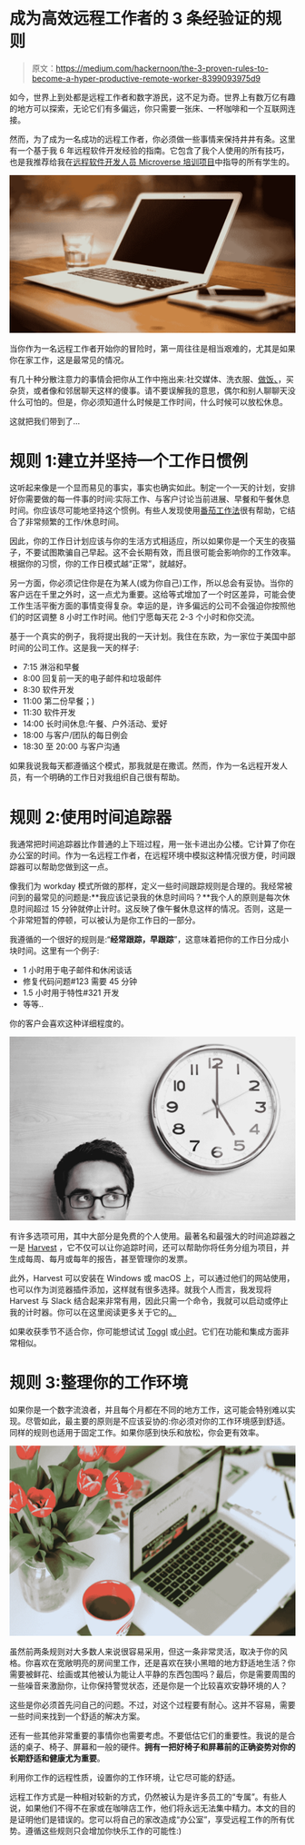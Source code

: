 # 成为高效远程工作者的 3 条经验证的规则

> 原文：<https://medium.com/hackernoon/the-3-proven-rules-to-become-a-hyper-productive-remote-worker-8399093975d9>

如今，世界上到处都是远程工作者和数字游民，这不足为奇。世界上有数万亿有趣的地方可以探索，无论它们有多偏远，你只需要一张床、一杯咖啡和一个互联网连接。

然而，为了成为一名成功的远程工作者，你必须做一些事情来保持井井有条。这里有一个基于我 6 年远程软件开发经验的指南。它包含了我个人使用的所有技巧，也是我推荐给我在[远程软件开发人员 Microverse 培训项目](http://www.microverse.org/)中指导的所有学生的。

![](img/26be63fae3cce5f035ae455857e95af8.png)

当你作为一名远程工作者开始你的冒险时，第一周往往是相当艰难的，尤其是如果你在家工作，这是最常见的情况。

有几十种分散注意力的事情会把你从工作中拖出来:社交媒体、洗衣服、[做饭、](https://hackernoon.com/tagged/cooking)，买杂货，或者像和邻居聊天这样的傻事。请不要误解我的意思，偶尔和别人聊聊天没什么可怕的。但是，你必须知道什么时候是工作时间，什么时候可以放松休息。

这就把我们带到了…

# **规则 1:建立并坚持一个工作日惯例**

这听起来像是一个显而易见的事实，事实也确实如此。制定一个一天的计划，安排好你需要做的每一件事的时间:实际工作、与客户讨论当前进展、早餐和午餐休息时间。你应该尽可能地坚持这个惯例。有些人发现使用[番茄工作法](https://en.wikipedia.org/wiki/Pomodoro_Technique)很有帮助，它结合了非常频繁的工作/休息时间。

因此，你的工作日计划应该与你的生活方式相适应，所以如果你是一个天生的夜猫子，不要试图欺骗自己早起。这不会长期有效，而且很可能会影响你的工作效率。根据你的习惯，你的工作日模式越“正常”，就越好。

另一方面，你必须记住你是在为某人(或为你自己)工作，所以总会有妥协。当你的客户远在千里之外时，这一点尤为重要。这给等式增加了一个时区差异，可能会使工作生活平衡方面的事情变得复杂。幸运的是，许多偏远的公司不会强迫你按照他们的时区调整 8 小时工作时间。他们宁愿每天花 2-3 个小时和你交流。

基于一个真实的例子，我将提出我的一天计划。我住在东欧，为一家位于美国中部时间的公司工作。这是我一天的样子:

*   7:15 淋浴和早餐
*   8:00 回复前一天的电子邮件和垃圾邮件
*   8:30 软件开发
*   11:00 第二份早餐；)
*   11:30 软件开发
*   14:00 长时间休息:午餐、户外活动、爱好
*   18:00 与客户/团队的每日例会
*   18:30 至 20:00 与客户沟通

如果我说我每天都遵循这个模式，那我就是在撒谎。然而，作为一名远程开发人员，有一个明确的工作日对我组织自己很有帮助。

# 规则 2:使用时间追踪器

我通常把时间追踪器比作普通的上下班过程，用一张卡进出办公楼。它计算了你在办公室的时间。作为一名远程工作者，在远程环境中模拟这种情况很方便，时间跟踪器可以帮助您做到这一点。

像我们为 workday 模式所做的那样，定义一些时间跟踪规则是合理的。我经常被问到的最常见的问题是:**我应该记录我的休息时间吗？**我个人的原则是每次休息时间超过 15 分钟就停止计时。这反映了像午餐休息这样的情况。否则，这是一个非常短暂的停顿，可以被认为是你工作日的一部分。

我遵循的一个很好的规则是:“**经常跟踪，早跟踪**”，这意味着把你的工作日分成小块时间。这里有一个例子:

*   1 小时用于电子邮件和休闲谈话
*   修复代码问题#123 需要 45 分钟
*   1.5 小时用于特性#321 开发
*   等等..

你的客户会喜欢这种详细程度的。

![](img/2862811074d16c29b9a4137e48e659e2.png)

有许多选项可用，其中大部分是免费的个人使用。最著名和最强大的时间追踪器之一是 [Harvest](https://www.getharvest.com/) ，它不仅可以让你追踪时间，还可以帮助你将任务分组为项目，并生成每周、每月或每年的报告，甚至管理你的发票。

此外，Harvest 可以安装在 Windows 或 macOS 上，可以通过他们的网站使用，也可以作为浏览器插件添加，这样就有很多选择。就我个人而言，我发现将 Harvest 与 Slack 结合起来非常有用，因此只需一个命令，我就可以启动或停止我的计时器。你可以在这里阅读更多关于它的[。](https://www.getharvest.com/slack)

如果收获季节不适合你，你可能想试试 [Toggl](https://toggl.com/) 或[小时](https://www.hourstimetracking.com/)。它们在功能和集成方面非常相似。

# **规则 3:整理你的工作环境**

如果你是一个数字流浪者，并且每个月都在不同的地方工作，这可能会特别难以实现。尽管如此，最主要的原则是不应该妥协的:你必须对你的工作环境感到舒适。同样的规则也适用于固定工作。如果你感到快乐和放松，你会更有效率。

![](img/c71e76dd97ac4d1859383ec09b250210.png)

虽然前两条规则对大多数人来说很容易采用，但这一条非常灵活，取决于你的风格。你喜欢在宽敞明亮的房间里工作，还是喜欢在狭小黑暗的地方舒适地生活？你需要被鲜花、绘画或其他被认为能让人平静的东西包围吗？最后，你是需要周围的一些噪音来激励你，让你保持警觉状态，还是你是一个比较喜欢安静环境的人？

这些是你必须首先问自己的问题。不过，对这个过程要有耐心。这并不容易，需要一些时间来找到一个舒适的解决方案。

还有一些其他非常重要的事情你也需要考虑。不要低估它们的重要性。我说的是合适的桌子、椅子、屏幕和一般的硬件。**拥有一把好椅子和屏幕前的正确姿势对你的长期舒适和健康尤为重要**。

利用你工作的远程性质，设置你的工作环境，让它尽可能的舒适。

远程工作方式是一种相对较新的方式，仍然被认为是许多员工的“专属”。有些人说，如果他们不得不在家或在咖啡店工作，他们将永远无法集中精力。本文的目的是证明他们是错误的。您可以将自己的家改造成“办公室”，享受远程工作的所有优势。遵循这些规则只会增加你快乐工作的可能性:)